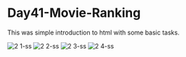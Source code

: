 # Day41-Movie-Ranking
This was simple introduction to html with some basic tasks.

![2 1-ss](https://user-images.githubusercontent.com/86790253/234659810-43f81d23-9481-430d-9677-b13b439f0c46.png)
![2 2-ss](https://user-images.githubusercontent.com/86790253/234659822-e79951b0-ad91-4d0c-8459-9779937be292.png)
![2 3-ss](https://user-images.githubusercontent.com/86790253/234659825-062f8177-cc2c-4ae7-b5c7-8bd37cb3b8aa.png)
![2 4-ss](https://user-images.githubusercontent.com/86790253/234659832-2d39dbb1-ad76-4a4b-acef-2432f7d5f73c.png)
